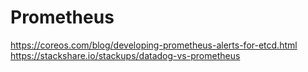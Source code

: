 # Prometheus

https://coreos.com/blog/developing-prometheus-alerts-for-etcd.html
https://stackshare.io/stackups/datadog-vs-prometheus
